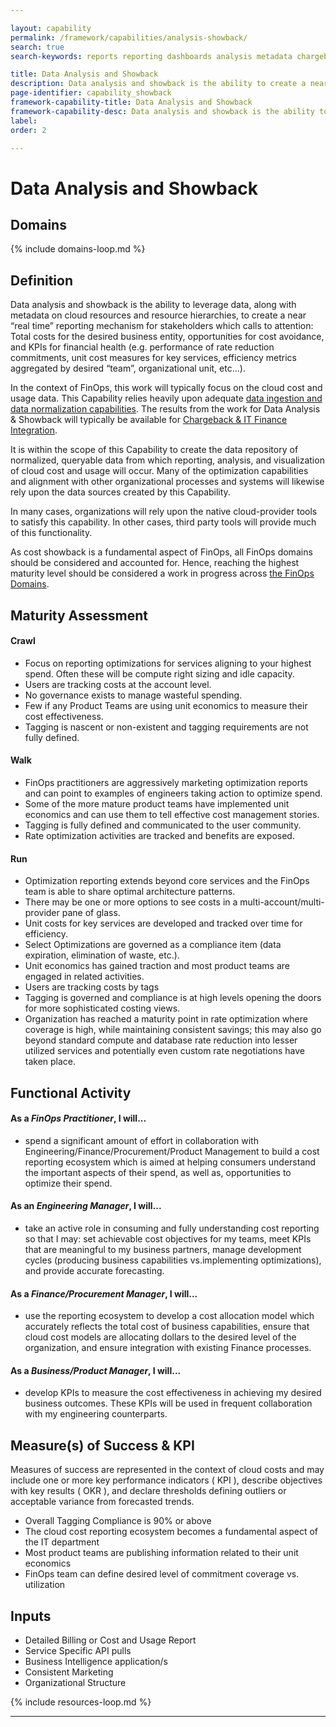 ```yaml
---

layout: capability
permalink: /framework/capabilities/analysis-showback/
search: true
search-keywords: reports reporting dashboards analysis metadata chargeback understanding

title: Data Analysis and Showback
description: Data analysis and showback is the ability to create a near real-time reporting mechanism which calls to attention total costs for the desired business entity, opportunities for cost avoidance, and KPIs
page-identifier: capability_showback
framework-capability-title: Data Analysis and Showback
framework-capability-desc: Data analysis and showback is the ability to create a near real-time reporting mechanism which calls to attention total costs for the desired business entity, opportunities for cost avoidance, and KPIs...
label:
order: 2

---
```


# Data Analysis and Showback

## Domains
<!-- _x-ref to the FinOps Domain(s) to which this Capability corresponds_ -->
{% include domains-loop.md %}

## Definition
Data analysis and showback is the ability to leverage data, along with metadata on cloud resources and resource hierarchies, to create a near “real time” reporting mechanism for stakeholders which calls to attention: Total costs for the desired business entity, opportunities for cost avoidance, and KPIs for financial health (e.g. performance of rate reduction commitments, unit cost measures for key services, efficiency metrics aggregated by desired “team”,  organizational unit, etc...).

In the context of FinOps, this work will typically focus on the cloud cost and usage data. This Capability relies heavily upon adequate [data ingestion and data normalization capabilities](https://www.finops.org/framework/capabilities/data-normalization/). The results from the work for Data Analysis & Showback will typically be available for [Chargeback & IT Finance Integration](https://www.finops.org/framework/capabilities/chargeback/).

It is within the scope of this Capability to create the data repository of normalized, queryable data from which reporting, analysis, and visualization of cloud cost and usage will occur.  Many of the optimization capabilities and alignment with other organizational processes and systems will likewise rely upon the data sources created by this Capability.

In many cases, organizations will rely upon the native cloud-provider tools to satisfy this capability. In other cases, third party tools will provide much of this functionality.

As cost showback is a fundamental aspect of FinOps, all FinOps domains should be considered and accounted for. Hence, reaching the highest maturity level should be considered a work in progress across [the FinOps Domains](https://www.finops.org/framework/domains/).


## Maturity Assessment

#### Crawl
- Focus on reporting optimizations for services aligning to your highest spend. Often these will be compute right sizing and idle capacity.
- Users are tracking costs at the account level.
- No governance exists to manage wasteful spending.
- Few if any Product Teams are using unit economics to measure their cost effectiveness.
- Tagging is nascent or non-existent and tagging requirements are not fully defined.

#### Walk
- FinOps practitioners are aggressively marketing optimization reports and can point to examples of engineers taking action to optimize spend.
- Some of the more mature product teams have implemented unit economics and can use them to tell effective cost management stories.
- Tagging is fully defined and communicated to the user community.
- Rate optimization activities are tracked and benefits are exposed.

#### Run
- Optimization reporting extends beyond core services and the FinOps team is able to share optimal architecture patterns.
- There may be one or more options to see costs in a multi-account/multi-provider pane of glass.
- Unit costs for key services are developed and tracked over time for efficiency.
- Select Optimizations are governed as a compliance item (data expiration, elimination of waste, etc.).
- Unit economics has gained traction and most product teams are engaged in related activities.
- Users are tracking costs by tags
- Tagging is governed and compliance is at high levels opening the doors for more sophisticated costing views.
- Organization has reached a maturity point in rate optimization where coverage is high, while maintaining consistent savings; this may also go beyond standard compute and database rate reduction into lesser utilized services and potentially even custom rate negotiations have taken place.

## Functional Activity
#### As a *FinOps Practitioner*, I will...
* spend a significant amount of effort in collaboration with Engineering/Finance/Procurement/Product Management to build a cost reporting ecosystem which is aimed at helping consumers understand the important aspects of their spend, as well as, opportunities to optimize their spend.

#### As an *Engineering Manager*, I will...
* take an active role in consuming and fully understanding cost reporting so that I may: set achievable cost objectives for my teams, meet KPIs that are meaningful to my business partners, manage development cycles (producing business capabilities vs.implementing optimizations), and provide accurate forecasting.  

#### As a *Finance/Procurement Manager*, I will...
* use the reporting ecosystem to develop a cost allocation model which accurately reflects the total cost of business capabilities, ensure that cloud cost models are allocating dollars to the desired level of the organization, and ensure integration with existing Finance processes.

#### As a *Business/Product Manager*, I will...
* develop KPIs to measure the cost effectiveness in achieving my desired business outcomes. These KPIs will be used in frequent collaboration with my engineering counterparts.


## Measure(s) of Success & KPI
Measures of success are represented in the context of cloud costs and may include one or more key performance indicators ( KPI ), describe objectives with key results ( OKR ), and declare thresholds defining outliers or acceptable variance from forecasted trends.

- Overall Tagging Compliance is 90% or above
- The cloud cost reporting ecosystem becomes a fundamental aspect of the IT department
- Most product teams are publishing information related to their unit economics
- FinOps team can define desired level of commitment coverage vs. utilization


## Inputs
- Detailed Billing or Cost and Usage Report
- Service Specific API pulls
- Business Intelligence application/s
- Consistent Marketing
- Organizational Structure


{% include resources-loop.md %}

---
